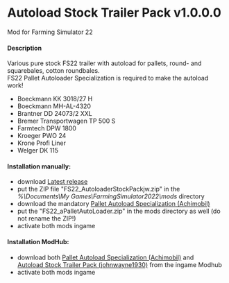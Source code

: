 # Autoload Stock Trailer Pack v1.0.0.0
Mod for Farming Simulator 22  

#### Description
Various pure stock FS22 trailer with autoload for pallets, round- and squarebales, cotton roundbales.  
FS22 Pallet Autoloader Specialization is required to make the autoload work!  
* Boeckmann KK 3018/27 H
* Boeckmann MH-AL-4320
* Brantner DD 24073/2 XXL
* Bremer Transportwagen TP 500 S
* Farmtech DPW 1800
* Kroeger PWO 24
* Krone Profi Liner
* Welger DK 115

#### Installation manually:
* download [Latest release](https://github.com/johnwayne1930/FS22_AutoloaderStockPackjw/releases/latest)
* put the ZIP file "FS22_AutoloaderStockPackjw.zip" in the  
_%\Documents\My Games\FarmingSimulator2022\mods_ directory
* download the mandatory [Pallet Autoload Specialization (Achimobil)](https://www.farming-simulator.com/mod.php?lang=en&mod_id=228819&title=fs2022)
* put the "FS22_aPalletAutoLoader.zip" in the mods directory as well (do not rename the ZIP!)
* activate both mods ingame

#### Installation ModHub:
* download both [Pallet Autoload Specialization (Achimobil)](https://www.farming-simulator.com/mod.php?lang=en&mod_id=228819&title=fs2022) and  
[Autoload Stock Trailer Pack (johnwayne1930)](https://www.farming-simulator.com/mod.php?lang=en&mod_id=233456&title=fs2022) from the ingame Modhub
* activate both mods ingame

